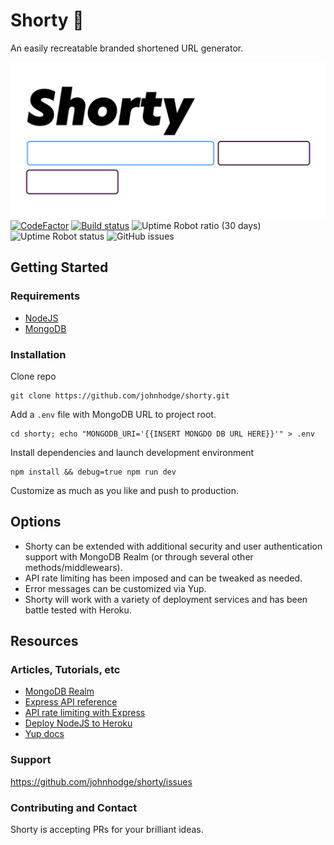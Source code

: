 # Shorty 🥞

An easily recreatable branded shortened URL generator.

![Shorty Logo](./public/img/Shorty_Logo.svg)
[![CodeFactor](https://www.codefactor.io/repository/github/johnhodge/shorty/badge/master?s=452b784a695acd9622302e927134242e94233854)](https://www.codefactor.io/repository/github/johnhodge/shorty/overview/master) [![Build status](https://ci.appveyor.com/api/projects/status/8u4c6uhwkq39u4o2?svg=true)](https://ci.appveyor.com/project/johnhodge/shorty) ![Uptime Robot ratio (30 days)](https://img.shields.io/uptimerobot/ratio/m786659961-5e2a5af708ee13a93d5cb995) ![Uptime Robot status](https://img.shields.io/uptimerobot/status/m786659961-5e2a5af708ee13a93d5cb995) ![GitHub issues](https://img.shields.io/github/issues/johnhodge/shorty)

## Getting Started

### Requirements

- [NodeJS](https://nodejs.org)
- [MongoDB](https://mongodb.com)

### Installation

Clone repo

```text
git clone https://github.com/johnhodge/shorty.git
```

Add a `.env` file with MongoDB URL to project root.

```text
cd shorty; echo "MONGODB_URI='{{INSERT MONGDO DB URL HERE}}'" > .env
```

Install dependencies and launch development environment

```text
npm install && debug=true npm run dev
```

Customize as much as you like and push to production.

## Options

- Shorty can be extended with additional security and user authentication support with MongoDB Realm (or through several other methods/middlewears).
- API rate limiting has been imposed and can be tweaked as needed.
- Error messages can be customized via Yup.
- Shorty will work with a variety of deployment services and has been battle tested with Heroku.

## Resources

### Articles, Tutorials, etc

- [MongoDB Realm](https://docs.mongodb.com/realm/tutorial)
- [Express API reference](https://expressjs.com/en/api.html)
- [API rate limiting with Express](https://www.npmjs.com/package/express-rate-limit)
- [Deploy NodeJS to Heroku](https://devcenter.heroku.com/articles/deploying-nodejs)
- [Yup docs](https://www.npmjs.com/package/yup)

### Support

<https://github.com/johnhodge/shorty/issues>

### Contributing and Contact

Shorty is accepting PRs for your brilliant ideas.
